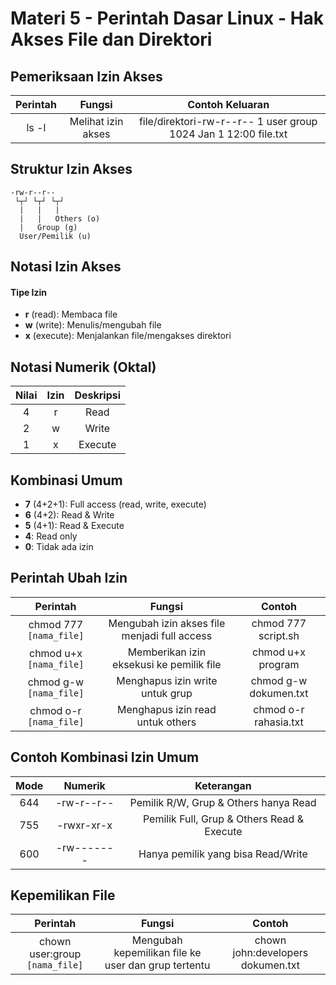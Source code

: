 # Materi 5 - Perintah Dasar Linux - Hak Akses File dan Direktori

## Pemeriksaan Izin Akses

| Perintah | Fungsi | Contoh Keluaran |
|:--:|:--:|:--:|
| ls -l | Melihat izin akses | file/direktori-rw-r--r-- 1 user group 1024 Jan 1 12:00 file.txt |

## Struktur Izin Akses

```
-rw-r--r--
 └┬┘ └┬┘ └┬┘
  |   |   |
  |   |   Others (o)
  |   Group (g)
  User/Pemilik (u)
```

## Notasi Izin Akses

#### Tipe Izin

- **r** (read): Membaca file
- **w** (write): Menulis/mengubah file
- **x** (execute): Menjalankan file/mengakses direktori

## Notasi Numerik (Oktal)

| Nilai | Izin | Deskripsi |
|:--:|:--:|:--:|
| 4 | r | Read |
| 2 | w | Write |
| 1 | x | Execute |

## Kombinasi Umum

- **7** (4+2+1): Full access (read, write, execute)
- **6** (4+2): Read & Write
- **5** (4+1): Read & Execute
- **4**: Read only
- **0**: Tidak ada izin

## Perintah Ubah Izin

| Perintah | Fungsi | Contoh |
|:--:|:--:|:--:|
| chmod 777 `[nama_file]` | Mengubah izin akses file menjadi full access | chmod 777 script.sh |
| chmod u+x `[nama_file]` | Memberikan izin eksekusi ke pemilik file | chmod u+x program |
| chmod g-w `[nama_file]` | Menghapus izin write untuk grup | chmod g-w dokumen.txt |
| chmod o-r `[nama_file]` | Menghapus izin read untuk others | chmod o-r rahasia.txt |

## Contoh Kombinasi Izin Umum

| Mode | Numerik | Keterangan |
|:--:|:--:|:--:|
| 644 | -rw-r--r-- | Pemilik R/W, Grup & Others hanya Read |
| 755 | -rwxr-xr-x | Pemilik Full, Grup & Others Read & Execute |
| 600 | -rw------- | Hanya pemilik yang bisa Read/Write |

## Kepemilikan File

| Perintah | Fungsi | Contoh |
|:--:|:--:|:--:|
| chown user:group `[nama_file]` | Mengubah kepemilikan file ke user dan grup tertentu | chown john:developers dokumen.txt |
